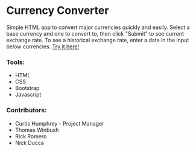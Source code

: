 # Currency Converter

Simple HTML app to convert major currencies quickly and easily. Select a base currency and one to convert to, then click "Submit" to see current exchange rate. To see a historical exchange rate, enter a date in the input below currencies.
[Try it here!](https://1curtislee.github.io/Currency-Converter/)

### Tools:
* HTML
* CSS
* Bootstrap
* Javascript

### Contributors:
* Curtis Humphrey - Project Manager
* Thomas Winbush
* Rick Romero
* Nick Ducca
